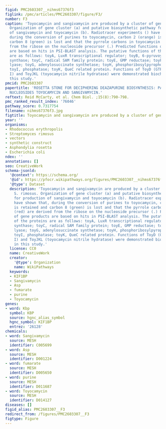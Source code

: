 ```yaml
---
figid: PMC2603307__nihms67376f3
figlink: /pmc/articles/PMC2603307/figure/F3/
number: F3
caption: 'Toyocamycin and sangivamycin are produced by a cluster of genes in S. rimosus.
  Organization of gene cluster (a) and putative biosynthetic pathway for production
  of sangivamycin and toyocamycin (b). Radiotracer experiments () have shown that,
  during the conversion of purines to toyocamycin, carbon 2 (orange) is retained and
  carbon 8 (green) is lost and that the pyrrole carbons in toyocamycin (red) are derived
  from the ribose on the nucleoside precursor (.) Predicted functions of gene products
  are based on hits in PSI-BLAST analysis. The putative functions of the proteins
  are as follows: toyA, LuxR transcriptional regulator; toyB, 6-pyruvoyltetrahydropterin
  synthase; toyC, radical SAM family protein; toyE, GMP reductase; toyF, adenylosuccinate
  lyase; toyG, adenylosuccinate synthetase; toyH, phosphoribosylpyrophosphate transferase;
  toyI, phosphatase; toyK, QueC related protein. Functions of ToyD (GTP cyclohydrolase
  I) and ToyJKL (toyocamycin nitrile hydratase) were demonstrated biochemically in
  this study.'
pmcid: PMC2603307
papertitle: 'ROSETTA STONE FOR DECIPHERING DEAZAPURINE BIOSYNTHESIS: PATHWAY FOR PYRROLOPYRIMIDINE
  NUCLEOSIDES TOYOCAMYCIN AND SANGIVAMYCIN.'
reftext: Reid McCarty, et al. Chem Biol. ;15(8):790-798.
pmc_ranked_result_index: '76046'
pathway_score: 0.7317754
filename: nihms67376f3.jpg
figtitle: Toyocamycin and sangivamycin are produced by a cluster of genes in S
year: ''
organisms:
- Rhodococcus erythropolis
- Streptomyces rimosus
- vectors
- synthetic construct
- Asphondylia rosetta
- Escherichia coli
ndex: ''
annotations: []
seo: CreativeWork
schema-jsonld:
  '@context': https://schema.org/
  '@id': https://pfocr.wikipathways.org/figures/PMC2603307__nihms67376f3.html
  '@type': Dataset
  description: 'Toyocamycin and sangivamycin are produced by a cluster of genes in
    S. rimosus. Organization of gene cluster (a) and putative biosynthetic pathway
    for production of sangivamycin and toyocamycin (b). Radiotracer experiments ()
    have shown that, during the conversion of purines to toyocamycin, carbon 2 (orange)
    is retained and carbon 8 (green) is lost and that the pyrrole carbons in toyocamycin
    (red) are derived from the ribose on the nucleoside precursor (.) Predicted functions
    of gene products are based on hits in PSI-BLAST analysis. The putative functions
    of the proteins are as follows: toyA, LuxR transcriptional regulator; toyB, 6-pyruvoyltetrahydropterin
    synthase; toyC, radical SAM family protein; toyE, GMP reductase; toyF, adenylosuccinate
    lyase; toyG, adenylosuccinate synthetase; toyH, phosphoribosylpyrophosphate transferase;
    toyI, phosphatase; toyK, QueC related protein. Functions of ToyD (GTP cyclohydrolase
    I) and ToyJKL (toyocamycin nitrile hydratase) were demonstrated biochemically
    in this study.'
  license: CC0
  name: CreativeWork
  creator:
    '@type': Organization
    name: WikiPathways
  keywords:
  - KIF1BP
  - Sangivamycin
  - Asp
  - fumarate
  - purine
  - Toyocamycin
genes:
- word: Kbp
  symbol: KBP
  source: hgnc_alias_symbol
  hgnc_symbol: KIF1BP
  entrez: '26128'
chemicals:
- word: Sangivamycin
  source: MESH
  identifier: C005699
- word: Asp
  source: MESH
  identifier: D001224
- word: fumarate
  source: MESH
  identifier: D005650
- word: purine
  source: MESH
  identifier: D011687
- word: Toyocamycin
  source: MESH
  identifier: D014127
diseases: []
figid_alias: PMC2603307__F3
redirect_from: /figures/PMC2603307__F3
figtype: Figure
---
```

